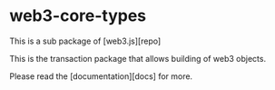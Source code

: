 # web3-core-types

This is a sub package of [web3.js][repo]

This is the transaction package that allows building of web3 objects.

Please read the [documentation][docs] for more.
